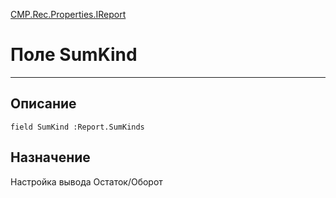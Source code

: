 ﻿---
Link: CMP.Rec.Properties.IReport.@SumKind
---

<!---  Навигация
[Имя проекта](#) :
-->
[CMP.Rec.Properties.IReport](Default)

# Поле SumKind
---

## Описание

    field SumKind :Report.SumKinds

<!--
## Аргументы{#Args}

### Аргумент1

Описание аргумента 1
-->

## Назначение

Настройка вывода Остаток/Оборот

<!--
## Пример

    SumKind...
-->

